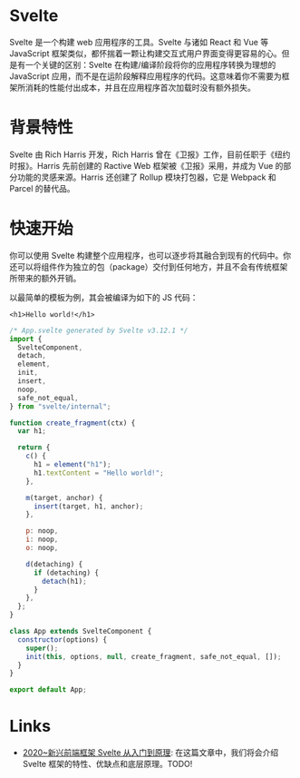 # Svelte

Svelte 是一个构建 web 应用程序的工具。Svelte 与诸如 React 和 Vue 等 JavaScript 框架类似，都怀揣着一颗让构建交互式用户界面变得更容易的心。但是有一个关键的区别：Svelte 在构建/编译阶段将你的应用程序转换为理想的 JavaScript 应用，而不是在运阶段解释应用程序的代码。这意味着你不需要为框架所消耗的性能付出成本，并且在应用程序首次加载时没有额外损失。

# 背景特性

Svelte 由 Rich Harris 开发，Rich Harris 曾在《卫报》工作，目前任职于《纽约时报》。Harris 先前创建的 Ractive Web 框架被《卫报》采用，并成为 Vue 的部分功能的灵感来源。Harris 还创建了 Rollup 模块打包器，它是 Webpack 和 Parcel 的替代品。

# 快速开始

你可以使用 Svelte 构建整个应用程序，也可以逐步将其融合到现有的代码中。你还可以将组件作为独立的包（package）交付到任何地方，并且不会有传统框架所带来的额外开销。

以最简单的模板为例，其会被编译为如下的 JS 代码：

```svelte
<h1>Hello world!</h1>
```

```js
/* App.svelte generated by Svelte v3.12.1 */
import {
  SvelteComponent,
  detach,
  element,
  init,
  insert,
  noop,
  safe_not_equal,
} from "svelte/internal";

function create_fragment(ctx) {
  var h1;

  return {
    c() {
      h1 = element("h1");
      h1.textContent = "Hello world!";
    },

    m(target, anchor) {
      insert(target, h1, anchor);
    },

    p: noop,
    i: noop,
    o: noop,

    d(detaching) {
      if (detaching) {
        detach(h1);
      }
    },
  };
}

class App extends SvelteComponent {
  constructor(options) {
    super();
    init(this, options, null, create_fragment, safe_not_equal, []);
  }
}

export default App;
```

# Links

- [2020~新兴前端框架 Svelte 从入门到原理](https://mp.weixin.qq.com/s/6MPG04HGo_S3SipPZ-Wmpg): 在这篇文章中，我们将会介绍 Svelte 框架的特性、优缺点和底层原理。TODO!
